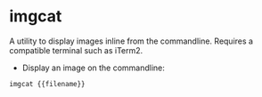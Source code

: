 # imgcat

A utility to display images inline from the commandline.
Requires a compatible terminal such as iTerm2.

- Display an image on the commandline:

`imgcat {{filename}}`
